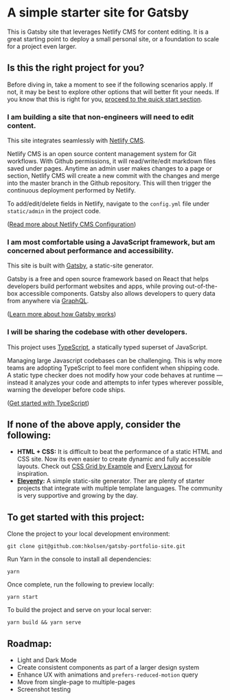 # A simple starter site for Gatsby

This is Gatsby site that leverages Netlify CMS for content editing. It is a great starting point to deploy a small personal site, or a foundation to scale for a project even larger.

## Is this the right project for you?

Before diving in, take a moment to see if the following scenarios apply. If not, it may be best to explore other options that will better fit your needs. If you know that this is right for you, [proceed to the quick start section](#to-get-started-with-this-project).

### I am building a site that non-engineers will need to edit content.

This site integrates seamlessly with [Netlify CMS](https://www.netlifycms.org/).

Netlify CMS is an open source content management system for Git workflows. With Github permissions, it will read/write/edit markdown files saved under pages. Anytime an admin user makes changes to a page or section, Netlify CMS will create a new commit with the changes and merge into the master branch in the Github repository. This will then trigger the continuous deployment performed by Netlify.

To add/edit/delete fields in Netlify, navigate to the `config.yml` file under `static/admin` in the project code.

([Read more about Netlify CMS Configuration](https://www.netlifycms.org/docs/intro/))

### I am most comfortable using a JavaScript framework, but am concerned about performance and accessibility.

This site is built with [Gatsby](https://www.gatsbyjs.org/), a static-site generator.

Gatsby is a free and open source framework based on React that helps developers build performant websites and apps, while proving out-of-the-box accessible components. Gatsby also allows developers to query data from anywhere via [GraphQL](https://www.graphql.com/).

([Learn more about how Gatsby works](https://www.gatsbyjs.org/docs/))

### I will be sharing the codebase with other developers.

This project uses [TypeScript](http://www.typescriptlang.org/), a statically typed superset of JavaScript.

Managing large Javascript codebases can be challenging. This is why more teams are adopting TypeScript to feel more confident when shipping code. A static type checker does not modify how your code behaves at runtime — instead it analyzes your code and attempts to infer types wherever possible, warning the developer before code ships.

([Get started with TypeScript](http://www.typescriptlang.org/samples/index.html))

## If none of the above apply, consider the following:

- **HTML + CSS:** It is difficult to beat the performance of a static HTML and CSS site. Now its even easier to create dynamic and fully accessible layouts. Check out [CSS Grid by Example](https://gridbyexample.com/) and [Every Layout](https://every-layout.dev) for inspiration.
- **[Eleventy](https://www.11ty.io/):** A simple static-site generator. Ther are plenty of starter projects that integrate with multiple template languages. The community is very supportive and growing by the day.

## To get started with this project:

Clone the project to your local development environment:

```
git clone git@github.com:hkolsen/gatsby-portfolio-site.git
```

Run Yarn in the console to install all dependencies:

```
yarn
```

Once complete, run the following to preview locally:

```
yarn start
```

To build the project and serve on your local server:

```
yarn build && yarn serve
```

## Roadmap:

- Light and Dark Mode
- Create consistent components as part of a larger design system
- Enhance UX with animations and `prefers-reduced-motion` query
- Move from single-page to multiple-pages
- Screenshot testing
